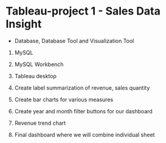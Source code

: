 # Tableau-project 1 - Sales Data Insight
* Database, Database Tool and Visualization Tool
 1. MySQL
 2. MySQL Workbench
 3. Tableau desktop
 
1. Create label summarization of revenue, sales quantity
2.  Create bar charts for various measures
3. Create year and month filter buttons for our dashboard
4. Revenue trend chart
5. Final dashboard where we will combine individual sheet
